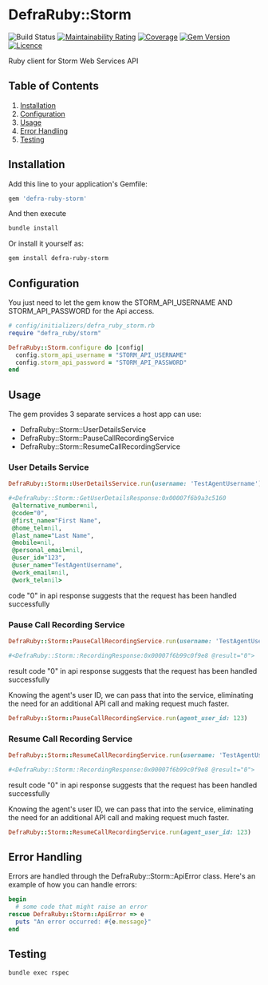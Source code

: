 # DefraRuby::Storm

![Build Status](https://github.com/DEFRA/defra-ruby-storm/workflows/CI/badge.svg?branch=main)
[![Maintainability Rating](https://sonarcloud.io/api/project_badges/measure?project=DEFRA_defra-ruby-storm&metric=sqale_rating)](https://sonarcloud.io/dashboard?id=DEFRA_defra-ruby-storm)
[![Coverage](https://sonarcloud.io/api/project_badges/measure?project=DEFRA_defra-ruby-storm&metric=coverage)](https://sonarcloud.io/dashboard?id=DEFRA_defra-ruby-storm)
[![Gem Version](https://badge.fury.io/rb/defra_ruby_storm.svg)](https://badge.fury.io/rb/defra_ruby_storm)
[![Licence](https://img.shields.io/badge/Licence-OGLv3-blue.svg)](http://www.nationalarchives.gov.uk/doc/open-government-licence/version/3)


Ruby client for Storm Web Services API

## Table of Contents

1. [Installation](#installation)
2. [Configuration](#configuration)
3. [Usage](#usage)
4. [Error Handling](#error-handling)
5. [Testing](#testing)

## Installation

Add this line to your application's Gemfile:

```ruby
gem 'defra-ruby-storm'
```
And then execute
```sh
bundle install
```

Or install it yourself as:
```sh
gem install defra-ruby-storm
```

## Configuration

You just need to let the gem know the STORM_API_USERNAME AND STORM_API_PASSWORD for the Api access.

```ruby
# config/initializers/defra_ruby_storm.rb
require "defra_ruby/storm"

DefraRuby::Storm.configure do |config|
  config.storm_api_username = "STORM_API_USERNAME"
  config.storm_api_password = "STORM_API_PASSWORD"
end
```

## Usage

The gem provides 3 separate services a host app can use:

- DefraRuby::Storm::UserDetailsService
- DefraRuby::Storm::PauseCallRecordingService
- DefraRuby::Storm::ResumeCallRecordingService


### User Details Service

```ruby
DefraRuby::Storm::UserDetailsService.run(username: 'TestAgentUsername')

#<DefraRuby::Storm::GetUserDetailsResponse:0x00007f6b9a3c5160
 @alternative_number=nil,                        
 @code="0",
 @first_name="First Name",
 @home_tel=nil,
 @last_name="Last Name",
 @mobile=nil,
 @personal_email=nil,
 @user_id="123",
 @user_name="TestAgentUsername",
 @work_email=nil,
 @work_tel=nil>
```
code "0" in api response suggests that the request has been handled successfully

### Pause Call Recording Service

```ruby
DefraRuby::Storm::PauseCallRecordingService.run(username: 'TestAgentUsername')

#<DefraRuby::Storm::RecordingResponse:0x00007f6b99c0f9e8 @result="0">
```
result code "0" in api response suggests that the request has been handled successfully

Knowing the agent's user ID, we can pass that into the service, eliminating the need for an additional API call and making request much faster.

```ruby
DefraRuby::Storm::PauseCallRecordingService.run(agent_user_id: 123)
```

### Resume Call Recording Service

```ruby
DefraRuby::Storm::ResumeCallRecordingService.run(username: 'TestAgentUsername')

#<DefraRuby::Storm::RecordingResponse:0x00007f6b99c0f9e8 @result="0">
```
result code "0" in api response suggests that the request has been handled successfully

Knowing the agent's user ID, we can pass that into the service, eliminating the need for an additional API call and making request much faster.

```ruby
DefraRuby::Storm::ResumeCallRecordingService.run(agent_user_id: 123)
```

## Error Handling

Errors are handled through the DefraRuby::Storm::ApiError class. Here's an example of how you can handle errors:
```ruby
begin
  # some code that might raise an error
rescue DefraRuby::Storm::ApiError => e
  puts "An error occurred: #{e.message}"
end
```

## Testing

```
bundle exec rspec
```
